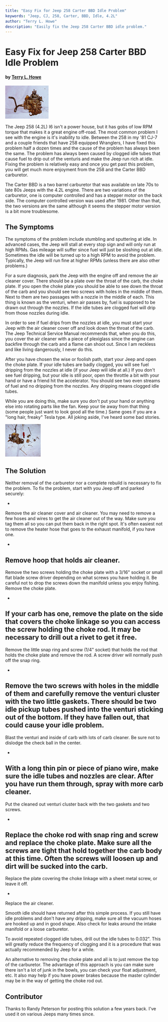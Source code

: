 ```yaml
---
title: "Easy Fix for Jeep 258 Carter BBD Idle Problem"
keywords: "Jeep, CJ, 258, Carter, BBD, Idle, 4.2L"
author: "Terry L. Howe"
description: "Easily fix the Jeep 258 Carter BBD idle problem."
---
```


# Easy Fix for Jeep 258 Carter BBD Idle Problem

#### by [Terry L. Howe](mailto:txh3202@worldnet.att.net)

![Carter BBD](cart1.jpg)

The Jeep 258 (4.2L) I6 isn't a power house, but it has gobs of low RPM
torque that makes it a great engine off-road.  The most common problem I
see with the engine is it's inability to idle.  Between the 258
in my '81 CJ-7 and a couple friends that have 258 equipped Wranglers,
I have fixed this problem half a dozen times and the cause of the
problem has always been the same.  The problem has always been caused
by clogged idle tubes that cause fuel to drip out of the venturis
and make the Jeep run rich at idle.
Fixing the problem is relatively easy and once you get past this
problem, you will get much more enjoyment from the 258 and the Carter BBD
carburetor.

The Carter BBD is a two barrel carburetor that was available on late
70s to late 80s Jeeps with the 4.2L engine.  There are two variations
of the carburetor, one is computer controlled and has a stepper motor
on the back side.  The computer controlled version was used after 1981.
Other than that, the two versions are the same although it seems the
stepper motor version is a bit more troublesome.

## The Symptoms

The symptoms of the problem include stumbling and sputtering at
idle.  In advanced cases, the Jeep will stall at every stop sign
and will only run at high RPMs.  Gas mileage will suffer since
fuel will just be sloshing out at idle.  Sometimes the idle
will be turned up to a high RPM to avoid the problem.  Typically,
the Jeep will run fine at higher RPMs (unless there are also
other problems.)

For a sure diagnosis, park the Jeep with the engine off and
remove the air cleaner cover.  There should be a plate over the
throat of the carb, the choke plate.  If you open the choke plate
you should be able to see down the throat of the carb and you should
see two screws with holes in the middle of them.  Next to them are
two passages with a nozzle in the middle of each.  This thing is
known as the venturi, when air passes by, fuel is supposed to be
drawn out through the nozzles.  If the idle tubes are clogged
fuel will drip from those nozzles during idle.

In order to see if fuel drips from the nozzles at idle, you must
start your Jeep with the air cleaner cover off and look down the
throat of the carb.  The Jeep Technical Service Manual recommends
that, when you do this,  you cover the air cleaner with a piece of
plexiglass since the engine can backfire through the carb and a
flame can shoot out.  Since I am reckless and like living dangerously,
I never do this.

After you have chosen the wise or foolish path, start your Jeep
and open the choke plate.  If your idle tubes are badly clogged,
you will see fuel dripping from the nozzles at idle (if your
Jeep will idle at all.)  If you don't see fuel dripping, but
your idle is still poor, open the throttle a bit with your
hand or have a friend hit the accelerator.  You should see two
even streams of fuel and no dripping from the nozzles.  Any dripping
means clogged idle tubes.

While you are doing this, make sure you don't put your hand or anything
else into rotating parts like the fan.  Keep your tie away from that thing
(some people just want to look good all the time.)  Same goes
if you are a "long hair, freaky" Tesla type.  All joking aside,
I've heard some bad stories.

[![Carter BBD Apart](cart2t.jpg)](cart2.jpg)

## The Solution

Neither removal of the carburetor nor a complete rebuild is necessary
to fix the problem.  To fix the problem, start with you Jeep off and
parked securely:

- 
Remove the air cleaner cover and air cleaner.  You may need to remove
a few hoses and wires to get the air cleaner out of the way.
Make sure you tag them all so you can put them back in the right spot.
It's often easiest not to remove the heater hose that goes to the
exhaust manifold, if you have one.

- 
Remove hoop that holds air cleaner.
- 
Remove the two screws holding the choke plate with a 3/16" socket or
small flat blade screw driver depending on what screws you have holding
it.  Be careful not to drop the screws down the manifold unless you
enjoy fishing.  Remove the choke plate.

- 
If your carb has one, remove the plate on the side that covers the
choke linkage so you can access the screw holding the choke rod.  It
may be necessary to drill out a rivet to get it free.
- 
Remove the little snap ring and screw (1/4" socket) that holds the rod
that holds the choke plate and remove the rod.  A screw driver will
normally push off the snap ring.

- 
Remove the two screws with holes in the middle of them and carefully
remove the venturi cluster with the two little gaskets.  There should be
two idle pickup tubes pushed into the venturi sticking out of the
bottom. If they have fallen out, that could cause your idle problem.
- 
Blast the venturi and inside of carb with lots of carb cleaner.
Be sure not to dislodge the check ball in the center.

- 
With a long thin pin or piece of piano wire, make sure the idle tubes
and nozzles are clear.  After you have run them through, spray with more
carb cleaner.
- 
Put the cleaned out venturi cluster back with the two gaskets and two
screws.

- 
Replace the choke rod with snap ring and screw and replace the choke
plate.  Make sure all the screws are tight that hold together the carb
body at this time.  Often the screws will loosen up and dirt will be
sucked into the carb.
- 
Replace the plate covering the choke linkage with a sheet metal
screw, or leave it off.

- 
Replace the air cleaner.

Smooth idle should have returned after this simple process.  If you
still have idle problems and don't have any dripping, make sure all
the vacuum hoses are hooked up and in good shape.  Also check for leaks
around the intake manifold or a loose carburetor.

To avoid repeated clogged idle tubes, drill out the idle tubes to
0.032".  This will greatly reduce the frequency of clogging and it
is a procedure that was actually recommended by Jeep for a while.

An alternative to removing the choke plate and all is to just remove
the top of the carburetor.  The advantage of this approach is you can
make sure there isn't a lot of junk in the bowls, you can check your
float adjustment, etc.  It also may help if you have power brakes because
the master cylinder may be in the way of getting the choke rod out.

## Contributor

Thanks to Randy Peterson for posting this solution a few years
back.  I've used it on various Jeeps many times since.
